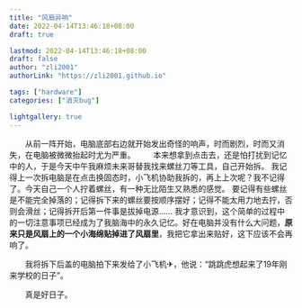 ```yaml
---
title: "风扇异响"
date: 2022-04-14T13:46:18+08:00
draft: true

lastmod: 2022-04-14T13:46:18+08:00
draft: false
author: "zli2001"
authorLink: "https://zli2001.github.io"

tags: ["hardware"]
categories: ["消灭bug"]

lightgallery: true
---
```

&emsp;&emsp;从前一阵开始，电脑底部右边就开始发出奇怪的响声，时而剧烈，时而又消失，在电脑被微微抬起时尤为严重。<!--more-->
&emsp;&emsp;本来想拿到点击去，还是怕打扰到记忆中的人，于是今天中午我麻烦未来哥替我找来螺丝刀等工具，自己开始拆。
我记得上一次拆电脑是在点击换固态时，小飞机协助我拆的，再上上次呢？我不记得了。今天自己一个人拧着螺丝，有一种无比陌生又熟悉的感觉。
要记得有些螺丝是不能完全掉落的；记得拆下来的螺丝要按顺序摆好；记得不能太用力地去拧，否则会滑丝；记得拆开后第一件事是拔掉电源......
我才意识到，这个简单的过程中的一切注意事项已经成为了我脑海中的永久记忆。好在电脑并没有什么大问题，**原来只是风扇上的一个小海绵贴掉进了风扇里**，我把它拿出来贴好，这下应该不会再响了。

&emsp;&emsp;我将拆下后盖的电脑拍下来发给了小飞机✈，他说：“跳跳虎想起来了19年刚来学校的日子”。

&emsp;&emsp;真是好日子。
    